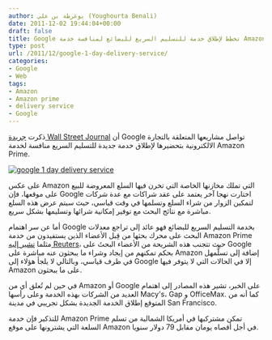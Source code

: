 ```yaml
---
author: يوغرطة بن علي (Youghourta Benali)
date: 2011-12-02 19:44:04+00:00
draft: false
title: Google تخطط لإطلاق خدمة للتسليم السريع للبضائع لمنافسة خدمة Amazon Prime
type: post
url: /2011/12/google-1-day-delivery-service/
categories:
- Google
- Web
tags:
- Amazon
- Amazon prime
- delivery service
- Google
---
```


ذكرت [جريدة Wall Street Journal](http://online.wsj.com/article/SB10001424052970204012004577072323400561792.html?mod=WSJEUROPE_hps_LEFTTopWhatNews) أن Google تواصل مشاريعها المتعلقة بالتجارة الالكترونية بتحضيرها لإطلاق خدمة جديدة للتسليم السريع منافسة لخدمة Amazon Prime.




[![google 1 day delivery service](https://www.it-scoop.com/wp-content/uploads/2011/11/google-speed.jpg)
](https://www.it-scoop.com/wp-content/uploads/2011/11/google-speed.jpg)




على عكس Amazon التي تملك مخازنها الخاصة التي تخرن فيها السلع المعروضة للبيع على موقعها، فإن Google اختارت نهجا آخر يعتمد على عقد شراكات مع عدة شركات لتمكين الزوار من شراء السلع وتسلمها في وقت قياسي، حيث سيتم عرض هذه السلع مباشرة مع نتائج البحث مع توفير إمكانية شرائها وتسليمها بشكل سريع.




أما عن سر اهتمام Google بخدمة التسليم السريع للبضائع فهو عائد إلى تراجع معدلات البحث على محرك بحثها من قِبل الأعضاء الذين يستفيدون من خدمة Amazon Prime مثلما [تشير إليه Reuters](http://www.reuters.com/article/2011/12/02/us-google-idUSTRE7B02QW20111202)، حيث تتجنب هذه الشريحة من الأعضاء البحثَ على Google بحكم تمكنهم من إيجاد وشراء ما يبحثون عنه مباشرة على Amazon إضافة إلى تسلُّمهل في ظرف قياسي، وبالتالي لا يلجأ هؤلاء إلى Google إلا في الحالات التي لا يتوفر فيها Amazon على ما يبحثون.




في حين لم تُعلق أي من Amazon أو Google على الخبر، تشير هذه المصادر إلى اهتمام العديد من الشركات بهذه الخدمة وعلى رأسها Macy's، Gap و OfficeMax. كما أنه من المتوقع إطلاق الخدمة الجديدة بشكل تجريبي في مدينة San Francisco.




للتذكير فإن خدمة Amazon Prime تمكن مشتركيها في أمريكا الشمالية من تسلم السلعة التي يشترونها على موقع Amazon في أجل أقصاه يومان مقابل 79 دولار سنويا.
